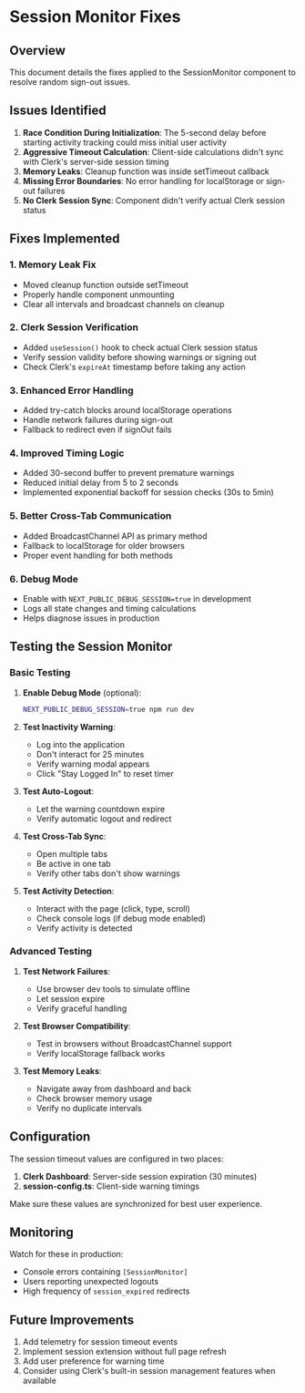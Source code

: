# Session Monitor Fixes

## Overview

This document details the fixes applied to the SessionMonitor component to resolve random sign-out issues.

## Issues Identified

1. **Race Condition During Initialization**: The 5-second delay before starting activity tracking could miss initial user activity
2. **Aggressive Timeout Calculation**: Client-side calculations didn't sync with Clerk's server-side session timing
3. **Memory Leaks**: Cleanup function was inside setTimeout callback
4. **Missing Error Boundaries**: No error handling for localStorage or sign-out failures
5. **No Clerk Session Sync**: Component didn't verify actual Clerk session status

## Fixes Implemented

### 1. Memory Leak Fix
- Moved cleanup function outside setTimeout
- Properly handle component unmounting
- Clear all intervals and broadcast channels on cleanup

### 2. Clerk Session Verification
- Added `useSession()` hook to check actual Clerk session status
- Verify session validity before showing warnings or signing out
- Check Clerk's `expireAt` timestamp before taking any action

### 3. Enhanced Error Handling
- Added try-catch blocks around localStorage operations
- Handle network failures during sign-out
- Fallback to redirect even if signOut fails

### 4. Improved Timing Logic
- Added 30-second buffer to prevent premature warnings
- Reduced initial delay from 5 to 2 seconds
- Implemented exponential backoff for session checks (30s to 5min)

### 5. Better Cross-Tab Communication
- Added BroadcastChannel API as primary method
- Fallback to localStorage for older browsers
- Proper event handling for both methods

### 6. Debug Mode
- Enable with `NEXT_PUBLIC_DEBUG_SESSION=true` in development
- Logs all state changes and timing calculations
- Helps diagnose issues in production

## Testing the Session Monitor

### Basic Testing

1. **Enable Debug Mode** (optional):
   ```bash
   NEXT_PUBLIC_DEBUG_SESSION=true npm run dev
   ```

2. **Test Inactivity Warning**:
   - Log into the application
   - Don't interact for 25 minutes
   - Verify warning modal appears
   - Click "Stay Logged In" to reset timer

3. **Test Auto-Logout**:
   - Let the warning countdown expire
   - Verify automatic logout and redirect

4. **Test Cross-Tab Sync**:
   - Open multiple tabs
   - Be active in one tab
   - Verify other tabs don't show warnings

5. **Test Activity Detection**:
   - Interact with the page (click, type, scroll)
   - Check console logs (if debug mode enabled)
   - Verify activity is detected

### Advanced Testing

1. **Test Network Failures**:
   - Use browser dev tools to simulate offline
   - Let session expire
   - Verify graceful handling

2. **Test Browser Compatibility**:
   - Test in browsers without BroadcastChannel support
   - Verify localStorage fallback works

3. **Test Memory Leaks**:
   - Navigate away from dashboard and back
   - Check browser memory usage
   - Verify no duplicate intervals

## Configuration

The session timeout values are configured in two places:

1. **Clerk Dashboard**: Server-side session expiration (30 minutes)
2. **session-config.ts**: Client-side warning timings

Make sure these values are synchronized for best user experience.

## Monitoring

Watch for these in production:
- Console errors containing `[SessionMonitor]`
- Users reporting unexpected logouts
- High frequency of `session_expired` redirects

## Future Improvements

1. Add telemetry for session timeout events
2. Implement session extension without full page refresh
3. Add user preference for warning time
4. Consider using Clerk's built-in session management features when available